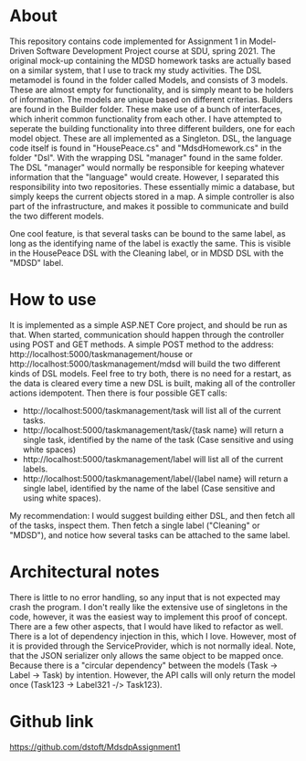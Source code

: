 # About
This repository contains code implemented for Assignment 1 in Model-Driven Software Development Project course at SDU, spring 2021. The original mock-up containing the MDSD homework tasks are actually based on a similar system, that I use to track my study activities.
The DSL metamodel is found in the folder called Models, and consists of 3 models. These are almost empty for functionality, and is simply meant to be holders of information. The models are unique based on different criterias.
Builders are found in the Builder folder. These make use of a bunch of interfaces, which inherit common functionality from each other. I have attempted to seperate the building functionality into three different builders, one for each model object. These are all implemented as a Singleton.
DSL, the language code itself is found in "HousePeace.cs" and "MdsdHomework.cs" in the folder "Dsl". With the wrapping DSL "manager" found in the same folder. The DSL "manager" would normally be responsible for keeping whatever information that the "language" would create. However, I separated this responsibility into two repositories. These essentially mimic a database, but simply keeps the current objects stored in a map.
A simple controller is also part of the infrastructure, and makes it possible to communicate and build the two different models.

One cool feature, is that several tasks can be bound to the same label, as long as the identifying name of the label is exactly the same. This is visible in the HousePeace DSL with the Cleaning label, or in MDSD DSL with the "MDSD" label.

# How to use
It is implemented as a simple ASP.NET Core project, and should be run as that.
When started, communication should happen through the controller using POST and GET methods.
A simple POST method to the address: http://localhost:5000/taskmanagement/house or http://localhost:5000/taskmanagement/mdsd will build the two different kinds of DSL models. Feel free to try both, there is no need for a restart, as the data is cleared every time a new DSL is built, making all of the controller actions idempotent.
Then there is four possible GET calls:
- http://localhost:5000/taskmanagement/task will list all of the current tasks.
- http://localhost:5000/taskmanagement/task/{task name} will return a single task, identified by the name of the task (Case sensitive and using white spaces)
- http://localhost:5000/taskmanagement/label will list all of the current labels.
- http://localhost:5000/taskmanagement/label/{label name} will return a single label, identified by the name of the label (Case sensitive and using white spaces).

My recommendation:
I would suggest building either DSL, and then fetch all of the tasks, inspect them. Then fetch a single label ("Cleaning" or "MDSD"), and notice how several tasks can be attached to the same label.


# Architectural notes
There is little to no error handling, so any input that is not expected may crash the program.
I don't really like the extensive use of singletons in the code, however, it was the easiest way to implement this proof of concept. There are a few other aspects, that I would have liked to refactor as well.
There is a lot of dependency injection in this, which I love. However, most of it is provided through the ServiceProvider, which is not normally ideal.
Note, that the JSON serializer only allows the same object to be mapped once. Because there is a "circular dependency" between the models (Task -> Label -> Task) by intention. However, the API calls will only return the model once (Task123 -> Label321 -/> Task123).

# Github link
https://github.com/dstoft/MdsdpAssignment1